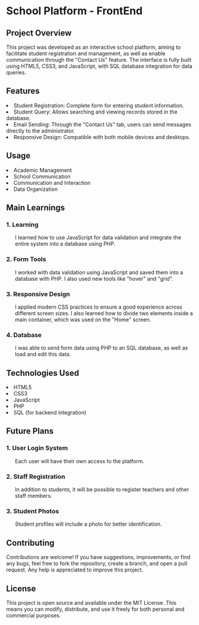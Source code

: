 <h1>School Platform - FrontEnd</h1>

<h2>Project Overview</h2>

<p>This project was developed as an interactive school platform, aiming to facilitate student registration and management, as well as enable communication through the "Contact Us" feature. The interface is fully built using HTML5, CSS3, and JavaScript, with SQL database integration for data queries.</p>

<h2>Features</h2>

<li>Student Registration: Complete form for entering student information.</li>
<li>Student Query: Allows searching and viewing records stored in the database.</li>
<li>Email Sending: Through the "Contact Us" tab, users can send messages directly to the administrator.</li>
<li>Responsive Design: Compatible with both mobile devices and desktops.</li>

<h2>Usage</h2>

<li>Academic Management</li>
<li>School Communication</li>
<li>Communication and Interaction</li>
<li>Data Organization</li>

<h2>Main Learnings</h2>

  <h3>1. Learning</h3>
  <ul><p>I learned how to use JavaScript for data validation and integrate the entire system into a database using PHP.</p></ul>
  
  <h3>2. Form Tools</h3>
  <ul><p>I worked with data validation using JavaScript and saved them into a database with PHP. I also used new tools like "hover" and "grid".</p></ul>
  
  <h3>3. Responsive Design</h3>
  <ul><p>I applied modern CSS practices to ensure a good experience across different screen sizes. I also learned how to divide two elements inside a main container, which was used on the "Home" screen.</p></ul>

  <h3>4. Database</h3>
  <ul><p>I was able to send form data using PHP to an SQL database, as well as load and edit this data.</p></ul>

<h2>Technologies Used</h2>

<li>HTML5</li>
<li>CSS3</li>
<li>JavaScript</li>
<li>PHP</li>
<li>SQL (for backend integration)</li>

<h2>Future Plans</h2>
    <h3>1. User Login System</h3>
    <ul><p>Each user will have their own access to the platform.</p></ul>
    <h3>2. Staff Registration</h3>
    <ul><p>In addition to students, it will be possible to register teachers and other staff members.</p></ul>
    <h3>3. Student Photos</h3>
    <ul><p>Student profiles will include a photo for better identification.</p></ul>


<h2>Contributing</h2>
<p>Contributions are welcome! If you have suggestions, improvements, or find any bugs, feel free to fork the repository, create a branch, and open a pull request. Any help is appreciated to improve this project.</p>

<h2>License</h2>
<p>This project is open source and available under the MIT License. This means you can modify, distribute, and use it freely for both personal and commercial purposes.</p>
